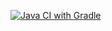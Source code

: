 [![Java CI with Gradle](https://github.com/Lesha55-90/Patterns_Registration/actions/workflows/gradle.yml/badge.svg)](https://github.com/Lesha55-90/Patterns_Registration/actions/workflows/gradle.yml)